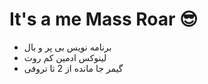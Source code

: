# It's a me Mass Roar 😎

- برنامه نویس بی پر و بال
- لینوکس ادمین کم روت
- گیمر جا مانده از 2 تا تروفی